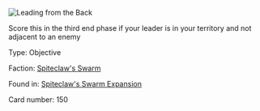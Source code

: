 
![Leading from the Back](https://warhammerunderworlds.com/wp-content/uploads/sites/6/2018/02/150_ENG.png)

Score this in the third end phase if your leader is in your territory and not adjacent to an enemy

Type: Objective

Faction: [Spiteclaw's Swarm](/factions/spiteclaws-swarm.md)

Found in: [Spiteclaw's Swarm Expansion](/locations/spiteclaws-swarm-expansion.md)

Card number: 150

